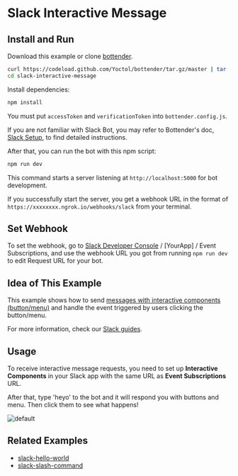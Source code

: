 # Slack Interactive Message

## Install and Run

Download this example or clone [bottender](https://github.com/Yoctol/bottender).

```sh
curl https://codeload.github.com/Yoctol/bottender/tar.gz/master | tar -xz --strip=2 bottender-master/examples/slack-interactive-message
cd slack-interactive-message
```

Install dependencies:

```sh
npm install
```

You must put `accessToken` and `verificationToken` into `bottender.config.js`.

If you are not familiar with Slack Bot, you may refer to Bottender's doc, [Slack Setup](https://bottender.js.org/docs/channel-slack-setup), to find detailed instructions.

After that, you can run the bot with this npm script:

```sh
npm run dev
```

This command starts a server listening at `http://localhost:5000` for bot development.

If you successfully start the server, you get a webhook URL in the format of `https://xxxxxxxx.ngrok.io/webhooks/slack` from your terminal.

## Set Webhook

To set the webhook, go to [Slack Developer Console](https://api.slack.com/apps) / [YourApp] / Event Subscriptions, and use the webhook URL you got from running `npm run dev` to edit Request URL for your bot.

## Idea of This Example

This example shows how to send [messages with interactive components (button/menu)](https://api.slack.com/interactive-messages) and handle the event triggered by users clicking the button/menu.

For more information, check our [Slack guides](https://bottender.js.org/docs/channel-slack-setup).

## Usage

To receive interactive message requests, you need to set up **Interactive Components** in your Slack app with the same URL as **Event Subscriptions** URL.

After that, type 'heyo' to the bot and it will respond you with buttons and menu. Then click them to see what happens!

![default](https://user-images.githubusercontent.com/1003146/33164927-e2ec8da6-d06f-11e7-9378-e8a3e9b37257.png)

## Related Examples

- [slack-hello-world](../slack-hello-world)
- [slack-slash-command](../slack-slash-command)
